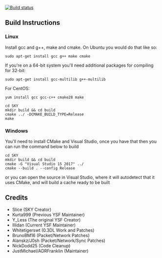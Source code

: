 [![Build status](https://ci.appveyor.com/api/projects/status/2d3kodm5c9tfjw19/branch/0.3DL?svg=true)](https://ci.appveyor.com/project/Whitetigerswt/sky/branch/0.3DL)

## Build Instructions

### Linux

Install gcc and g++, make and cmake. On Ubuntu you would do that like so:

```
sudo apt-get install gcc g++ make cmake
```

If you're on a 64-bit system you'll need additional packages for compiling
for 32-bit:

```
sudo apt-get install gcc-multilib g++-multilib
```

For CentOS:

```
yum install gcc gcc-c++ cmake28 make
```

```
cd SKY
mkdir build && cd build
cmake ../ -DCMAKE_BUILD_TYPE=Release
make
```

### Windows

You'll need to install CMake and Visual Studio, once you have that
then you can run the command below to build

```
cd SKY
mkdir build && cd build
cmake -G "Visual Studio 15 2017" ../
cmake --build . --config Release
```

or you can open the source in Visual Studio, where it will autodetect that it uses CMake, and will
build a cache ready to be built

## Credits

- Slice (SKY Creator)
- Kurta999 (Previous YSF Maintainer)
- Y_Less (The original YSF Creator)
- Illidan (Current YSF Maintainer)
- Whitetigerswt (0.3DL Work and Patches)
- BrunoBM16 (Packet/Network Patches)
- Alanskz/J0sh (Packet/Network/Sync Patches)
- NickDodd25 (Code Cleanup)
- JustMichael/ADRFranklin (Maintainer)
